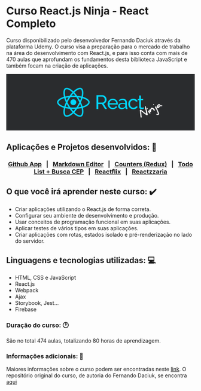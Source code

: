 # Curso React.js Ninja - React Completo

Curso disponibilizado pelo desenvolvedor <a hrfe="https://github.com/fdaciuk">Fernando Daciuk</a> através da plataforma Udemy. O curso visa a preparação para o mercado de trabalho na área do desenvolvimento com React.js, e para isso conta com mais de 470 aulas que aprofundam os fundamentos desta biblioteca JavaScript e também focam na criação de aplicações.

<p align="center">
  <img width="900px" src="https://github.com/ChristopherHauschild/curso-react-ninja/blob/master/logoRN.png?raw=true" />
</p>

## Aplicações e Projetos desenvolvidos: :rocket:

### <p align="center"><a href="https://github.com/ChristopherHauschild/GitHubApp-React.js">Github App<a> &nbsp; | &nbsp; <a href="https://github.com/ChristopherHauschild/markdown-editor-react">Markdown Editor</a> &nbsp; | &nbsp; <a href="https://github.com/ChristopherHauschild/counters-redux-reactninja">Counters (Redux)</a> &nbsp; | &nbsp; <a href="https://github.com/ChristopherHauschild/todoList-buscaCep-redux-react">Todo List + Busca CEP</a> &nbsp; | &nbsp; <a href="https://github.com/ChristopherHauschild/app-reactflix-redux-reactninja">Reactflix</a> &nbsp; | &nbsp; <a href="https://github.com/ChristopherHauschild/curso-react-ninja/tree/master/M04/reactzzaria">Reactzzaria</a></p>

## O que você irá aprender neste curso: :heavy_check_mark:
<ul>
  <li>Criar aplicações utilizando o React.js de forma correta.</li>
  <li>Configurar seu ambiente de desenvolvimento e produção.</li>
  <li>Usar conceitos de programação funcional em suas aplicações.</li>
  <li>Aplicar testes de vários tipos em suas aplicações.</li>
  <li>Criar aplicações com rotas, estados isolado e pré-renderização no lado do servidor.</li>
</ul>

## Linguagens e tecnologias utilizadas: :computer:

<ul>
  <li> HTML, CSS e JavaScript </li>
  <li> React.js </li>
  <li> Webpack </li>
  <li> Ajax </li>
  <li> Storybook, Jest... </li>
  <li> Firebase </li>
</ul>

### Duração do curso: :clock1:

São no total 474 aulas, totalizando 80 horas de aprendizagem.

### Informações adicionais: :pencil:

Maiores informações sobre o curso podem ser encontradas neste <a href="https://www.udemy.com/course/curso-reactjs-ninja/">link</a>. O repositório original do curso, de autoria do Fernando Daciuk, se encontra <a href="https://github.com/da2k/curso-reactjs-ninja">aqui</a>
